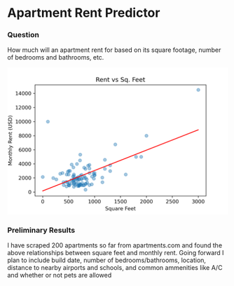 # Apartment Rent Predictor

### Question
How much will an apartment rent for based on its square footage, number of bedrooms and bathrooms, etc.

<div>
<img src="rent_vs_sq_ft.png" width="700px"/>
</div>

### Preliminary Results
I have scraped 200 apartments so far from apartments.com and found the above relationships between square feet and monthly rent. Going forward I plan to include
build date, number of bedrooms/bathrooms, location, distance to nearby airports and schools, and common ammenities like A/C and whether or not pets are allowed
